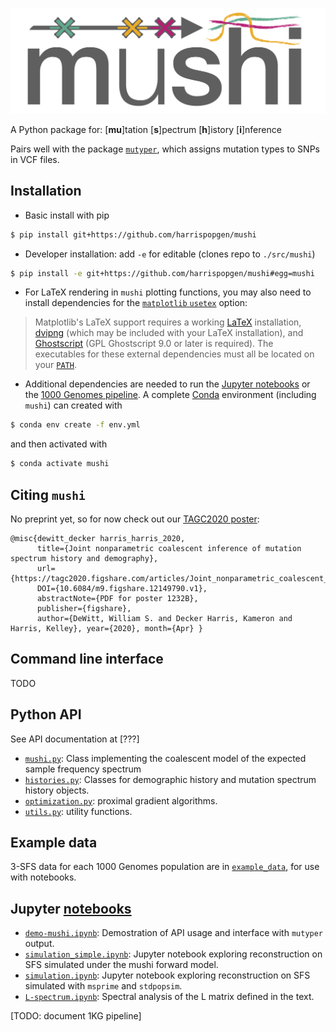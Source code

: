 ![](logo.png)

A Python package for: [__mu__]tation [__s__]pectrum [__h__]istory [__i__]nference

Pairs well with the package [`mutyper`](https://github.com/harrispopgen/mutyper), which assigns mutation types to SNPs in VCF files.

Installation
---

- Basic install with pip
```bash
$ pip install git+https://github.com/harrispopgen/mushi
```

- Developer installation: add `-e` for editable (clones repo to `./src/mushi`)
```bash
$ pip install -e git+https://github.com/harrispopgen/mushi#egg=mushi
```

- For LaTeX rendering in `mushi` plotting functions, you may also need to install dependencies for the [`matplotlib` `usetex`](https://matplotlib.org/tutorials/text/usetex.html) option:
>Matplotlib's LaTeX support requires a working [LaTeX](http://www.tug.org/) installation, [dvipng](http://www.nongnu.org/dvipng/)
(which may be included with your LaTeX installation), and [Ghostscript](https://ghostscript.com/)
(GPL Ghostscript 9.0 or later is required). The executables for these
external dependencies must all be located on your [`PATH`](https://matplotlib.org/faq/environment_variables_faq.html#envvar-PATH).

- Additional dependencies are needed to run the [Jupyter notebooks](notebooks) or the [1000 Genomes pipeline](1KG). A complete [Conda](https://docs.conda.io/en/latest/) environment (including `mushi`) can created with
```bash
$ conda env create -f env.yml
```
and then activated with
```bash
$ conda activate mushi
```


Citing `mushi`
---

No preprint yet, so for now check out our [TAGC2020 poster](https://tagc2020.figshare.com/articles/Joint_nonparametric_coalescent_inference_of_mutation_spectrum_history_and_demography/12149790):
```
@misc{dewitt_decker harris_harris_2020,
      title={Joint nonparametric coalescent inference of mutation spectrum history and demography},
      url={https://tagc2020.figshare.com/articles/Joint_nonparametric_coalescent_inference_of_mutation_spectrum_history_and_demography/12149790/1},
      DOI={10.6084/m9.figshare.12149790.v1},
      abstractNote={PDF for poster 1232B},
      publisher={figshare},
      author={DeWitt, William S. and Decker Harris, Kameron and Harris, Kelley}, year={2020}, month={Apr} }
```

Command line interface
---

TODO


Python API
---

See API documentation at [???]

- [`mushi.py`](mushi/ksfs.py): Class implementing the coalescent model of the expected sample frequency spectrum
- [`histories.py`](mushi/histories.py): Classes for demographic history and mutation spectrum history objects.
- [`optimization.py`](mushi/optimization.py): proximal gradient algorithms.
- [`utils.py`](mushi/utils.py): utility functions.


Example data
---
3-SFS data for each 1000 Genomes population are in [`example_data`](example_data), for use with notebooks.

Jupyter [notebooks](notebooks)
---

- [`demo-mushi.ipynb`](notebooks/demo-mushi.ipynb): Demostration of API usage and interface with `mutyper` output.
- [`simulation_simple.ipynb`](notebooks/simulation_simple.ipynb): Jupyter notebook exploring reconstruction on SFS simulated under the mushi forward model.
- [`simulation.ipynb`](notebooks/simulation.ipynb): Jupyter notebook exploring reconstruction on SFS simulated with `msprime` and `stdpopsim`.
- [`L-spectrum.ipynb`](notebooks/L-spectrum.ipynb): Spectral analysis of the L matrix defined in the text.

[TODO: document 1KG pipeline]
